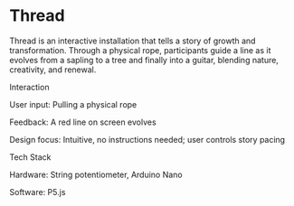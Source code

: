 # Thread
Thread is an interactive installation that tells a story of growth and transformation. Through a physical rope, participants guide a line as it evolves from a sapling to a tree and finally into a guitar, blending nature, creativity, and renewal. 

Interaction

User input: Pulling a physical rope

Feedback: A red line on screen evolves 

Design focus: Intuitive, no instructions needed; user controls story pacing

Tech Stack

Hardware: String potentiometer, Arduino Nano

Software: P5.js 
